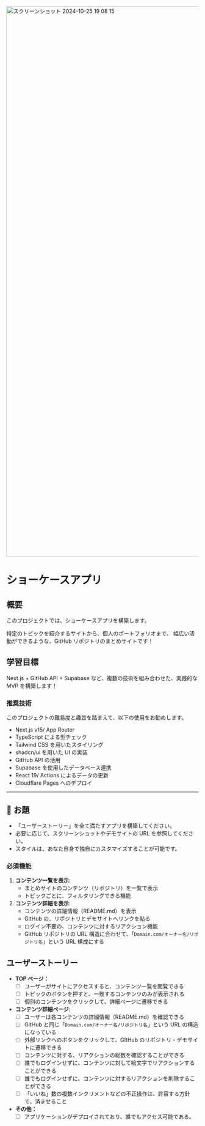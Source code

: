 <img width="1440" alt="スクリーンショット 2024-10-25 19 08 15" src="https://github.com/user-attachments/assets/fa6fcf27-63b6-4a08-a9b6-d7d16a669593" />

# ショーケースアプリ

## 概要

このプロジェクトでは、ショーケースアプリを構築します。

特定のトピックを紹介するサイトから、個人のポートフォリオまで、
幅広い活動ができるような、GitHub リポジトリのまとめサイトです！

## 学習目標

Next.js + GitHub API + Supabase など、複数の技術を組み合わせた、実践的な MVP を構築します！

### 推奨技術

このプロジェクトの難易度と趣旨を踏まえて、以下の使用をお勧めします。

- Next.js v15/ App Router
- TypeScript による型チェック
- Tailwind CSS を用いたスタイリング
- shadcn/ui を用いた UI の実装
- GitHub API の活用
- Supabase を使用したデータベース連携
- React 19/ Actions によるデータの更新
- Cloudflare Pages へのデプロイ

---

## 🎯 お題

- 「ユーザーストーリー」を全て満たすアプリを構築してください。
- 必要に応じて、スクリーンショットやデモサイトの URL を参照してください。
- スタイルは、あなた自身で独自にカスタマイズすることが可能です。

### 必須機能

1. **コンテンツ一覧を表示**:
   - まとめサイトのコンテンツ（リポジトリ）を一覧で表示
   - トピックごとに、フィルタリングできる機能
2. **コンテンツ詳細を表示**:
   - コンテンツの詳細情報（README.md）を表示
   - GitHub の、リポジトリとデモサイトへリンクを貼る
   - ログイン不要の、コンテンツに対するリアクション機能
   - GitHub リポジトリの URL 構造に合わせて、「`Domain.com/オーナー名/リポジトリ名`」という URL 構成にする

## ユーザーストーリー

- **TOP ページ：**
  - [ ] ユーザーがサイトにアクセスすると、コンテンツ一覧を閲覧できる
  - [ ] トピックのボタンを押すと、一致するコンテンツのみが表示される
  - [ ] 個別のコンテンツをクリックして、詳細ページに遷移できる
- **コンテンツ詳細ページ**:
  - [ ] ユーザーは各コンテンツの詳細情報（README.md）を確認できる
  - [ ] GitHub と同じ「`Domain.com/オーナー名/リポジトリ名`」という URL の構造になっている
  - [ ] 外部リンクへのボタンをクリックして、GItHub のリポジトリ・デモサイトに遷移できる
  - [ ] コンテンツに対する、リアクションの総数を確認することができる
  - [ ] 誰でもログインせずに、コンテンツに対して絵文字でリアクションすることができる
  - [ ] 誰でもログインせずに、コンテンツに対するリアクションを削除することができる
  - [ ] 「いいね」数の複数インクリメントなどの不正操作は、許容する方針で、済ませること
- **その他：**
  - [ ] アプリケーションがデプロイされており、誰でもアクセス可能である。
